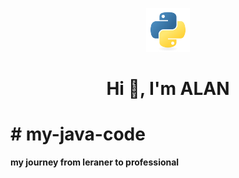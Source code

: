 <p align="center"><img src="https://raw.githubusercontent.com/devicons/devicon/master/icons/python/python-original.svg" alt="python" width="70" height="70"/></p>
<h1 align="center">Hi 👋, I'm ALAN</h1>
<h1># my-java-code</h1>
<b>my journey from leraner to professional</b>
